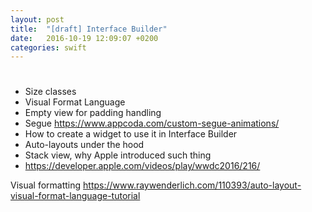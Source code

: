 ```yaml
---
layout: post
title:  "[draft] Interface Builder"
date:   2016-10-19 12:09:07 +0200
categories: swift
---
```


# 
* Size classes
* Visual Format Language
* Empty view for padding handling
* Segue
    https://www.appcoda.com/custom-segue-animations/
* How to create a widget to use it in Interface Builder
* Auto-layouts under the hood
* Stack view, why Apple introduced such thing
* https://developer.apple.com/videos/play/wwdc2016/216/

Visual formatting
https://www.raywenderlich.com/110393/auto-layout-visual-format-language-tutorial